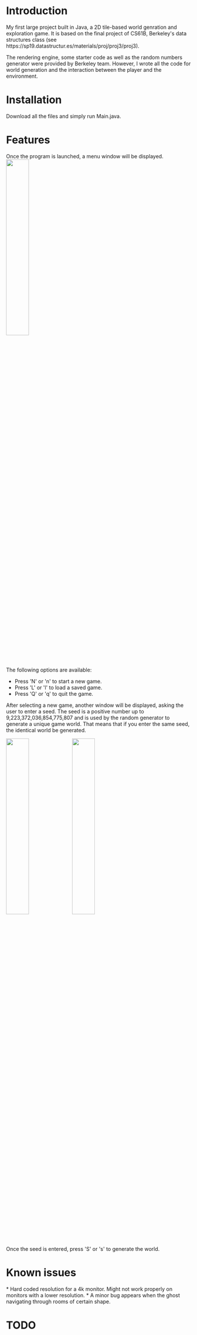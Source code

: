 <h1>Introduction</h1>
My first large project built in Java, a 2D tile-based world genration and exploration game. It is based on the final project of CS61B, Berkeley's data structures class (see https://sp19.datastructur.es/materials/proj/proj3/proj3).

The rendering engine, some starter code as well as the random numbers generator were provided by Berkeley team. However, I wrote all the code for world generation and the interaction between the player and the environment.

<h1>Installation</h1>
Download all the files and simply run Main.java.

<h1>Features</h1>
Once the program is launched, a menu window will be displayed.

<img src="https://user-images.githubusercontent.com/46304018/143784440-713240e0-979e-4d96-b853-18282c75db2b.png" width="35%" height="35%">

The following options are available:
* Press 'N' or 'n' to start a new game.
* Press 'L' or 'l' to load a saved game.
* Press 'Q' or 'q' to quit the game.

After selecting a new game, another window will be displayed, asking the user to enter a seed. The seed is a positive number up to 9,223,372,036,854,775,807 and is used by the random generator to generate a unique game world. That means that if you enter the same seed, the identical world be generated.

<img src="https://user-images.githubusercontent.com/46304018/143784599-bc2f7d44-a8df-448f-9ad1-23f44a200a31.png" width="35%" height="35%"> <img src="https://user-images.githubusercontent.com/46304018/143784707-82db83c9-ea30-4938-a28b-e9b5603ecec1.png" width="35%" height="35%">


Once the seed is entered, press 'S' or 's' to generate the world.






<h1>Known issues</h1>
* Hard coded resolution for a 4k monitor. Might not work properly on monitors with a lower resolution.
* A minor bug appears when the ghost navigating through rooms of certain shape.

<h1>TODO</h1>
